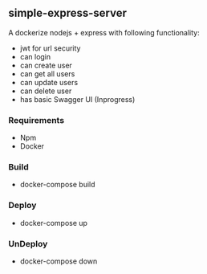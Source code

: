 ## simple-express-server
A dockerize nodejs + express with following functionality:
* jwt for url security
* can login
* can create user
* can get all users
* can update users
* can delete user
* has basic Swagger UI (Inprogress)


### Requirements
* Npm
* Docker

### Build
* docker-compose build

### Deploy 
* docker-compose up

### UnDeploy
* docker-compose down